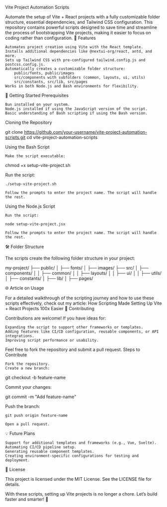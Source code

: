 Vite Project Automation Scripts

Automate the setup of Vite + React projects with a fully customizable folder structure, essential dependencies, and Tailwind CSS configuration. This repository contains powerful scripts designed to save time and streamline the process of bootstrapping Vite projects, making it easier to focus on coding rather than configuration.
🚀 Features

    Automates project creation using Vite with the React template.
    Installs additional dependencies like @nextui-org/react, antd, and more.
    Sets up Tailwind CSS with pre-configured tailwind.config.js and postcss.config.js.
    Automatically creates a customizable folder structure:
        public/fonts, public/images
        src/components with subfolders (common, layouts, ui, utils)
        src/constants, src/lib, src/pages
    Works in both Node.js and Bash environments for flexibility.

📖 Getting Started
Prerequisites

    Bun installed on your system.
    Node.js installed if using the JavaScript version of the script.
    Basic understanding of Bash scripting if using the Bash version.

Cloning the Repository

git clone https://github.com/your-username/vite-project-automation-scripts.git
cd vite-project-automation-scripts

Using the Bash Script

    Make the script executable:

chmod +x setup-vite-project.sh

Run the script:

    ./setup-vite-project.sh

    Follow the prompts to enter the project name. The script will handle the rest.

Using the Node.js Script

    Run the script:

    node setup-vite-project.jsx

    Follow the prompts to enter the project name. The script will handle the rest.

🛠 Folder Structure

The scripts create the following folder structure in your project:

my-project/
├── public/
│   ├── fonts/
│   ├── images/
├── src/
│   ├── components/
│   │   ├── common/
│   │   ├── layouts/
│   │   ├── ui/
│   │   ├── utils/
│   ├── constants/
│   ├── lib/
│   ├── pages/

🌐 Article on Usage

For a detailed walkthrough of the scripting journey and how to use these scripts effectively, check out my article:
How Scripting Made Setting Up Vite + React Projects 100x Easier
🤝 Contributing

Contributions are welcome! If you have ideas for:

    Expanding the script to support other frameworks or templates.
    Adding features like CI/CD configuration, reusable components, or API integrations.
    Improving script performance or usability.

Feel free to fork the repository and submit a pull request.
Steps to Contribute

    Fork the repository.
    Create a new branch:

git checkout -b feature-name

Commit your changes:

git commit -m "Add feature-name"

Push the branch:

    git push origin feature-name

    Open a pull request.

💡 Future Plans

    Support for additional templates and frameworks (e.g., Vue, Svelte).
    Automating CI/CD pipeline setup.
    Generating reusable component templates.
    Creating environment-specific configurations for testing and deployment.

📜 License

This project is licensed under the MIT License. See the LICENSE file for details.

With these scripts, setting up Vite projects is no longer a chore. Let’s build faster and smarter! 🚀
